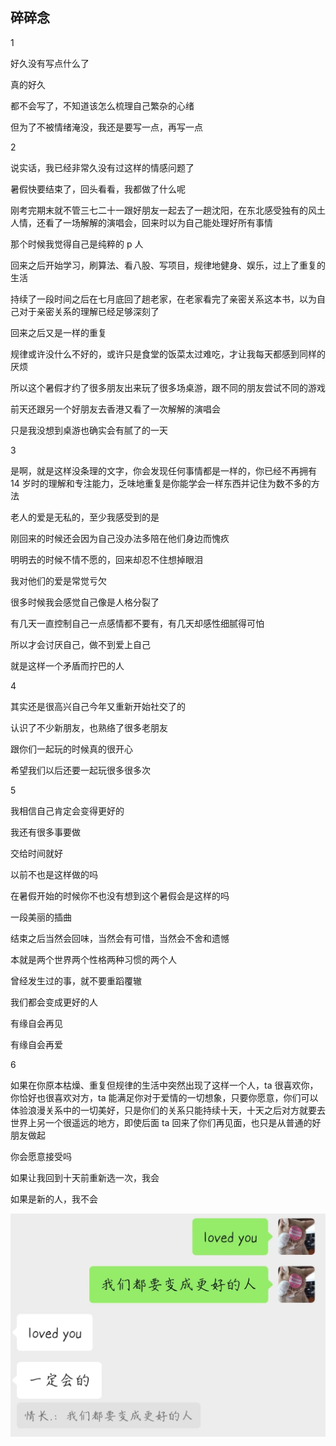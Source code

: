 ## 碎碎念
1

好久没有写点什么了

真的好久

都不会写了，不知道该怎么梳理自己繁杂的心绪

但为了不被情绪淹没，我还是要写一点，再写一点

2

说实话，我已经非常久没有过这样的情感问题了

暑假快要结束了，回头看看，我都做了什么呢

刚考完期末就不管三七二十一跟好朋友一起去了一趟沈阳，在东北感受独有的风土人情，还看了一场解解的演唱会，回来时以为自己能处理好所有事情

那个时候我觉得自己是纯粹的 p 人

回来之后开始学习，刷算法、看八股、写项目，规律地健身、娱乐，过上了重复的生活

持续了一段时间之后在七月底回了趟老家，在老家看完了亲密关系这本书，以为自己对于亲密关系的理解已经足够深刻了

回来之后又是一样的重复

规律或许没什么不好的，或许只是食堂的饭菜太过难吃，才让我每天都感到同样的厌烦

所以这个暑假才约了很多朋友出来玩了很多场桌游，跟不同的朋友尝试不同的游戏

前天还跟另一个好朋友去香港又看了一次解解的演唱会

只是我没想到桌游也确实会有腻了的一天

3

是啊，就是这样没条理的文字，你会发现任何事情都是一样的，你已经不再拥有 14 岁时的理解和专注能力，乏味地重复是你能学会一样东西并记住为数不多的方法

老人的爱是无私的，至少我感受到的是

刚回来的时候还会因为自己没办法多陪在他们身边而愧疚

明明去的时候不情不愿的，回来却忍不住想掉眼泪

我对他们的爱是常觉亏欠

很多时候我会感觉自己像是人格分裂了

有几天一直控制自己一点感情都不要有，有几天却感性细腻得可怕

所以才会讨厌自己，做不到爱上自己

就是这样一个矛盾而拧巴的人

4

其实还是很高兴自己今年又重新开始社交了的

认识了不少新朋友，也熟络了很多老朋友

跟你们一起玩的时候真的很开心

希望我们以后还要一起玩很多很多次

5

我相信自己肯定会变得更好的

我还有很多事要做

交给时间就好

以前不也是这样做的吗

在暑假开始的时候你不也没有想到这个暑假会是这样的吗

一段美丽的插曲

结束之后当然会回味，当然会有可惜，当然会不舍和遗憾

本就是两个世界两个性格两种习惯的两个人

曾经发生过的事，就不要重蹈覆辙

我们都会变成更好的人

有缘自会再见

有缘自会再爱

6

如果在你原本枯燥、重复但规律的生活中突然出现了这样一个人，ta 很喜欢你，你恰好也很喜欢对方，ta 能满足你对于爱情的一切想象，只要你愿意，你们可以体验浪漫关系中的一切美好，只是你们的关系只能持续十天，十天之后对方就要去世界上另一个很遥远的地方，即使后面 ta 回来了你们再见面，也只是从普通的好朋友做起

你会愿意接受吗

如果让我回到十天前重新选一次，我会

如果是新的人，我不会

![alt text](situationship.jpg)